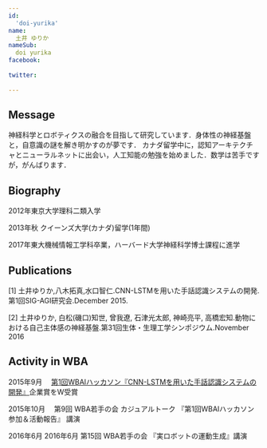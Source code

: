 ```yaml
---
id:
  'doi-yurika'
name:
  土井 ゆりか
nameSub:
  doi yurika
facebook:
 
twitter:
  
---
```



## Message
神経科学とロボティクスの融合を目指して研究しています．身体性の神経基盤と，自意識の謎を解き明かすのが夢です．
カナダ留学中に，認知アーキテクチャとニューラルネットに出会い，人工知能の勉強を始めました．数学は苦手ですが，がんばります．


## Biography

2012年東京大学理科二類入学

2013年秋 クイーンズ大学(カナダ)留学(1年間)

2017年東大機械情報工学科卒業，ハーバード大学神経科学博士課程に進学


## Publications

[1] 土井ゆりか,八木拓真,水口智仁.CNN-LSTMを用いた手話認識システムの開発.第1回SIG-AGI研究会.December 2015.

[2] 土井ゆりか, 白松(磯口)知世, 曾我遼, 石津光太郎, 神崎亮平, 高橋宏知.動物における自己主体感の神経基盤.第31回生体・生理工学シンポジウム.November 2016


## Activity in WBA

2015年9月　 [第1回WBAIハッカソン『CNN-LSTMを用いた手話認識システムの開発』](http://wbawakate.jp/posts/events/%E7%AC%AC1%E5%9B%9Ewbai%E3%83%8F%E3%83%83%E3%82%AB%E3%82%BD%E3%83%B3%E6%B4%BB%E5%8B%95%E5%A0%B1%E5%91%8A/)企業賞をW受賞

2015年10月　 第9回 WBA若手の会  カジュアルトーク 『第1回WBAIハッカソン 参加＆活動報告』 講演

2016年6月 2016年6月 第15回 WBA若手の会 『実ロボットの運動生成』講演
